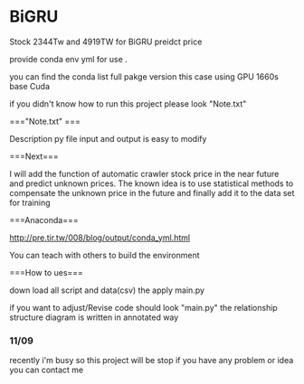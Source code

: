 # BiGRU
Stock 2344Tw and 4919TW for BiGRU preidct price

provide conda env yml for use .

you can find the conda list full pakge version this case using GPU 1660s base Cuda

if you didn't know how to run this project please look "Note.txt" 


==="Note.txt" ===


Description py file input and output is easy to modify


===Next===

 I will add the function of automatic crawler stock price in the near future and predict unknown prices.
 The known idea is to use statistical methods to compensate the unknown price in the future and finally add it to the data set for training


===Anaconda===

http://pre.tir.tw/008/blog/output/conda_yml.html

You can teach with others to build the environment


===How to ues===

down load all script and data(csv) the apply main.py

if you want to adjust/Revise code should look "main.py" the relationship structure diagram is written in annotated way



### 11/09
recently i'm busy so this project will be stop  if you have any problem or idea you can contact me 
